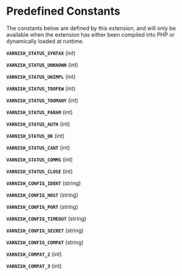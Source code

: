 Predefined Constants
====================

The constants below are defined by this extension, and will only be
available when the extension has either been compiled into PHP or
dynamically loaded at runtime.

**`VARNISH_STATUS_SYNTAX`** (<span class="type">int</span>)  
<span class="simpara"> </span>

**`VARNISH_STATUS_UNKNOWN`** (<span class="type">int</span>)  
<span class="simpara"> </span>

**`VARNISH_STATUS_UNIMPL`** (<span class="type">int</span>)  
<span class="simpara"> </span>

**`VARNISH_STATUS_TOOFEW`** (<span class="type">int</span>)  
<span class="simpara"> </span>

**`VARNISH_STATUS_TOOMANY`** (<span class="type">int</span>)  
<span class="simpara"> </span>

**`VARNISH_STATUS_PARAM`** (<span class="type">int</span>)  
<span class="simpara"> </span>

**`VARNISH_STATUS_AUTH`** (<span class="type">int</span>)  
<span class="simpara"> </span>

**`VARNISH_STATUS_OK`** (<span class="type">int</span>)  
<span class="simpara"> </span>

**`VARNISH_STATUS_CANT`** (<span class="type">int</span>)  
<span class="simpara"> </span>

**`VARNISH_STATUS_COMMS`** (<span class="type">int</span>)  
<span class="simpara"> </span>

**`VARNISH_STATUS_CLOSE`** (<span class="type">int</span>)  
<span class="simpara"> </span>

**`VARNISH_CONFIG_IDENT`** (<span class="type">string</span>)  
<span class="simpara"> </span>

**`VARNISH_CONFIG_HOST`** (<span class="type">string</span>)  
<span class="simpara"> </span>

**`VARNISH_CONFIG_PORT`** (<span class="type">string</span>)  
<span class="simpara"> </span>

**`VARNISH_CONFIG_TIMEOUT`** (<span class="type">string</span>)  
<span class="simpara"> </span>

**`VARNISH_CONFIG_SECRET`** (<span class="type">string</span>)  
<span class="simpara"> </span>

**`VARNISH_CONFIG_COMPAT`** (<span class="type">string</span>)  
<span class="simpara"> </span>

**`VARNISH_COMPAT_2`** (<span class="type">int</span>)  
<span class="simpara"> </span>

**`VARNISH_COMPAT_3`** (<span class="type">int</span>)  
<span class="simpara"> </span>
